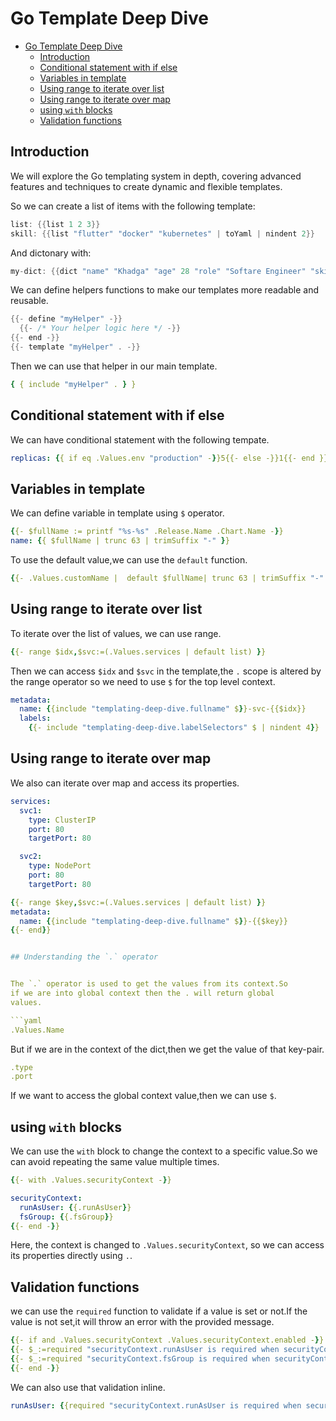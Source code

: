# Go Template Deep Dive

<!--toc:start-->

- [Go Template Deep Dive](#go-template-deep-dive)
  - [Introduction](#introduction)
  - [Conditional statement with if else](#conditional-statement-with-if-else)
  - [Variables in template](#variables-in-template)
  - [Using range to iterate over list](#using-range-to-iterate-over-list)
  - [Using range to iterate over map](#using-range-to-iterate-over-map)
  - [using `with` blocks](#using-with-blocks)
  - [Validation functions](#validation-functions)

## Introduction

We will explore the Go templating system in depth, covering
advanced features and techniques to create dynamic and flexible
templates.

So we can create a list of items with the following template:

```go
list: {{list 1 2 3}}
skill: {{list "flutter" "docker" "kubernetes" | toYaml | nindent 2}}

```

And dictonary with:

```go
my-dict: {{dict "name" "Khadga" "age" 28 "role" "Softare Engineer" "skills" (dict "flutter" "10" "golang" "6") | toYaml | nindent 2}}
```

We can define helpers functions to make our templates more
readable and reusable.

```go
{{- define "myHelper" -}}
  {{- /* Your helper logic here */ -}}
{{- end -}}
{{- template "myHelper" . -}}
```

Then we can use that helper in our main template.

```yaml
{ { include "myHelper" . } }
```

## Conditional statement with if else

We can have conditional statement with the following tempate.

```yaml
replicas: {{ if eq .Values.env "production" -}}5{{- else -}}1{{- end }}
```

## Variables in template

We can define variable in template using `$` operator.

```yaml
{{- $fullName := printf "%s-%s" .Release.Name .Chart.Name -}}
name: {{ $fullName | trunc 63 | trimSuffix "-" }}
```

To use the default value,we can use the `default` function.

```yaml
{{- .Values.customName |  default $fullName| trunc 63 | trimSuffix "-" }}
```

## Using range to iterate over list
To iterate over the list of values, we can use range.

```yaml
{{- range $idx,$svc:=(.Values.services | default list) }}
```

Then we can access `$idx` and `$svc` in the template,the `.` scope
is altered by the range operator so we need to use `$` for the top
level context.

```yaml
metadata:
  name: {{include "templating-deep-dive.fullname" $}}-svc-{{$idx}}
  labels:
    {{- include "templating-deep-dive.labelSelectors" $ | nindent 4}}
```

## Using range to iterate over map

We also can iterate over map and access its properties.
```yaml
services:
  svc1:
    type: ClusterIP
    port: 80
    targetPort: 80

  svc2:
    type: NodePort
    port: 80
    targetPort: 80
```

```yaml
{{- range $key,$svc:=(.Values.services | default list) }}
metadata:
  name: {{include "templating-deep-dive.fullname" $}}-{{$key}}
{{- end}}


## Understanding the `.` operator


The `.` operator is used to get the values from its context.So
if we are into global context then the . will return global 
values.

```yaml
.Values.Name
```

But if we are in the context of the dict,then we get the value
of that key-pair.

```yaml
.type
.port
```

If we want to access the global context value,then we can use `$`.

## using `with` blocks

We can use the `with` block to change the context to a specific
value.So we can avoid repeating the same value multiple times.

```yaml
{{- with .Values.securityContext -}}

securityContext:
  runAsUser: {{.runAsUser}}
  fsGroup: {{.fsGroup}}
{{- end -}}
```

Here, the context is changed to `.Values.securityContext`, so we can
access its properties directly using `.`.

## Validation functions

we can use the `required` function to validate if a value is set or
not.If the value is not set,it will throw an error with the provided
message.

```yaml
{{- if and .Values.securityContext .Values.securityContext.enabled -}}
{{- $_:=required "securityContext.runAsUser is required when securityContext is enabled" .Values.securityContext.runAsUser -}}
{{- $_:=required "securityContext.fsGroup is required when securityContext is enabled" .Values.securityContext.fsGroup -}}
{{- end -}}
```

We can also use that validation inline.

```yaml
runAsUser: {{required "securityContext.runAsUser is required when securityContext is enabled" .Values.securityContext.runAsUser}}
``` 
